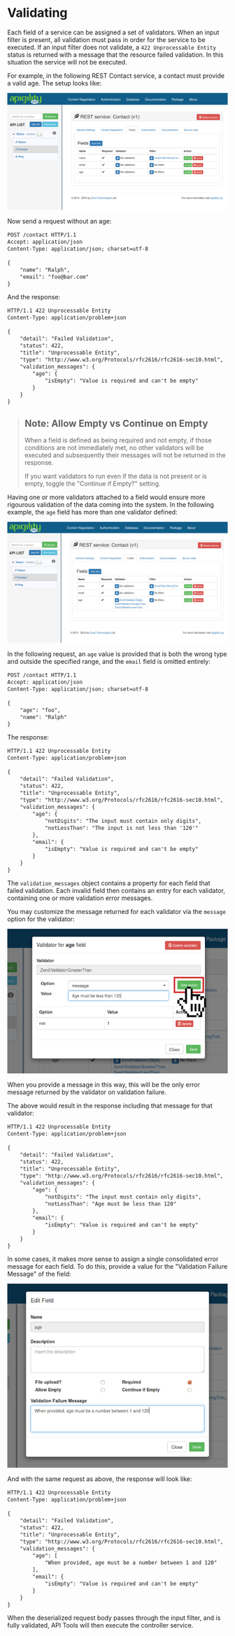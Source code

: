 Validating
==========

Each field of a service can be assigned a set of validators.  When an input filter is present, all
validation must pass in order for the service to be executed. If an input filter does not validate,
a `422 Unprocessable Entity` status is returned with a message that the resource failed validation.
In this situation the service will not be executed.

For example, in the following REST Contact service, a contact must provide a valid age.
The setup looks like:

![Content Validation Required Field](/asset/api-tools-documentation/img/content-validation-validating-required-field.jpg)

Now send a request without an age:

```HTTP
POST /contact HTTP/1.1
Accept: application/json
Content-Type: application/json; charset=utf-8

{
    "name": "Ralph",
    "email": "foo@bar.com"
}
```

And the response:

```HTTP
HTTP/1.1 422 Unprocessable Entity
Content-Type: application/problem+json

{
    "detail": "Failed Validation",
    "status": 422,
    "title": "Unprocessable Entity",
    "type": "http://www.w3.org/Protocols/rfc2616/rfc2616-sec10.html",
    "validation_messages": {
        "age": {
            "isEmpty": "Value is required and can't be empty"
        }
    }
}
```

> ## Note: Allow Empty vs Continue on Empty
>
> When a field is defined as being required and not empty, if those conditions are not immediately
> met, no other validators will be executed and subsequently their messages will not be returned in
> the response.
>
> If you want validators to run even if the data is not present or is empty, toggle the "Continue if
> Empty?" setting.

Having one or more validators attached to a field would ensure more rigourous validation of the
data coming into the system. In the following example, the `age` field has more than one validator
defined:

![Content Validation Multiple Validators](/asset/api-tools-documentation/img/content-validation-validating-3-validators.jpg)

In the following request, an `age` value is provided that is both the wrong type and outside the
specified range, and the `email` field is omitted entirely:

```HTTP
POST /contact HTTP/1.1
Accept: application/json
Content-Type: application/json; charset=utf-8

{
    "age": "foo",
    "name": "Ralph"
}
```

The response:

```HTTP
HTTP/1.1 422 Unprocessable Entity
Content-Type: application/problem+json

{
    "detail": "Failed Validation",
    "status": 422,
    "title": "Unprocessable Entity",
    "type": "http://www.w3.org/Protocols/rfc2616/rfc2616-sec10.html",
    "validation_messages": {
        "age": {
            "notDigits": "The input must contain only digits",
            "notLessThan": "The input is not less than '120'"
        },
        "email": {
            "isEmpty": "Value is required and can't be empty"
        }
    }
}
```

The `validation_messages` object contains a property for each field that failed validation. Each
invalid field then contains an entry for each validator, containing one or more validation error
messages.

You may customize the message returned for each validator via the `message` option for the
validator:

![Content Validation Validator Error Message](/asset/api-tools-documentation/img/content-validation-validating-special-validator-message.jpg)

When you provide a message in this way, this will be the only error message returned by the
validator on validation failure.

The above would result in the response including that message for that validator:

```HTTP
HTTP/1.1 422 Unprocessable Entity
Content-Type: application/problem+json

{
    "detail": "Failed Validation",
    "status": 422,
    "title": "Unprocessable Entity",
    "type": "http://www.w3.org/Protocols/rfc2616/rfc2616-sec10.html",
    "validation_messages": {
        "age": {
            "notDigits": "The input must contain only digits",
            "notLessThan": "Age must be less than 120"
        },
        "email": {
            "isEmpty": "Value is required and can't be empty"
        }
    }
}
```

In some cases, it makes more sense to assign a single consolidated error message for each field.
To do this, provide a value for the "Validation Failure Message" of the field:

![Content Validation Consolidated Field Message](/asset/api-tools-documentation/img/content-validation-validating-consolidated-field-message.jpg)

And with the same request as above, the response will look like:

```HTTP
HTTP/1.1 422 Unprocessable Entity
Content-Type: application/problem+json

{
    "detail": "Failed Validation",
    "status": 422,
    "title": "Unprocessable Entity",
    "type": "http://www.w3.org/Protocols/rfc2616/rfc2616-sec10.html",
    "validation_messages": {
        "age": [
            "When provided, age must be a number between 1 and 120"
        ],
        "email": {
            "isEmpty": "Value is required and can't be empty"
        }
    }
}
```

When the deserialized request body passes through the input filter, and is fully validated,
API Tools will then execute the controller service.
